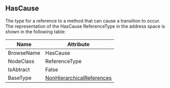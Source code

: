 <!-- objecttype -->
## HasCause
The type for a reference to a method that can cause a transition to occur.  
The representation of the HasCause ReferenceType in the address space is shown in the following table:  

|Name|Attribute|
|---|---|
|BrowseName|HasCause|
|NodeClass|ReferenceType|
|IsAbtract|False|
|BaseType|[NonHierarchicalReferences](../../../Part3/ReferenceTypes/NonHierarchicalReferences/readme.md)|

